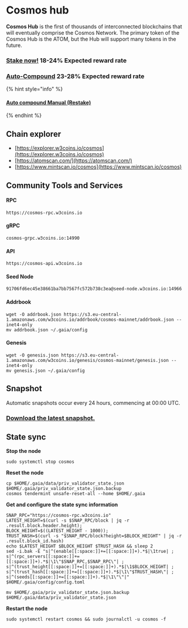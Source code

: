 # Cosmos hub

**Cosmos Hub** is the first of thousands of interconnected blockchains that will eventually comprise the Cosmos Network. The primary token of the Cosmos Hub is the ATOM, but the Hub will support many tokens in the future.

### [Stake now!](https://wallet.keplr.app/chains/cosmos-hub?modal=validator\&chain=cosmoshub-4\&validator\_address=cosmosvaloper15w6ra6m68c63t0sv2hzmkngwr9t88e23r8vtg5\&referral=true)  18-24% Expected reward rate

### [**Auto-Compound**](https://restake.app/cosmoshub/cosmosvaloper15w6ra6m68c63t0sv2hzmkngwr9t88e23r8vtg5/stake)  **23-28**% Expected reward rate

{% hint style="info" %}
#### [Auto compound Manual (Restake)](https://youtu.be/XOH161O3C5w)
{% endhint %}

## **Chain explorer**

* [https://explorer.w3coins.io/cosmos](https://explorer.w3coins.io/cosmos)
* [https://atomscan.com/](https://atomscan.com/)
* [https://www.mintscan.io/cosmos](https://www.mintscan.io/cosmos)

## Community Tools and Services

#### **RPC**

```
https://cosmos-rpc.w3coins.io
```

#### **gRPC**

```
cosmos-grpc.w3coins.io:14990
```

#### **API**

```
https://cosmos-api.w3coins.io
```

#### **Seed Node**

```
91706fd6ec45e38661ba7bb7567fc572b738c3ea@seed-node.w3coins.io:14966
```

#### **Addrbook**&#x20;

```
wget -O addrbook.json https://s3.eu-central-1.amazonaws.com/w3coins.io/addrbook/cosmos-mainnet/addrbook.json --inet4-only
mv addrbook.json ~/.gaia/config
```

#### **Genesis**

```
wget -O genesis.json https://s3.eu-central-1.amazonaws.com/w3coins.io/genesis/cosmos-mainnet/genesis.json --inet4-only
mv genesis.json ~/.gaia/config
```

## Snapshot

Automatic snapshots occur every 24 hours, commencing at 00:00 UTC.

### [Download the latest snapshot.](https://s3.eu-central-1.amazonaws.com/w3coins.io/snapshots/cosmos-mainnet/cosmos\_snapsot\_latest.tar.lz4)

## State sync

**Stop the node**

```
sudo systemctl stop cosmos
```

**Reset the node**

```
cp $HOME/.gaia/data/priv_validator_state.json $HOME/.gaia/priv_validator_state.json.backup
cosmos tendermint unsafe-reset-all --home $HOME/.gaia
```

**Get and configure the state sync information**

```
SNAP_RPC="https://cosmos-rpc.w3coins.io"
LATEST_HEIGHT=$(curl -s $SNAP_RPC/block | jq -r .result.block.header.height);
BLOCK_HEIGHT=$((LATEST_HEIGHT - 1000));
TRUST_HASH=$(curl -s "$SNAP_RPC/block?height=$BLOCK_HEIGHT" | jq -r .result.block_id.hash) 
echo $LATEST_HEIGHT $BLOCK_HEIGHT $TRUST_HASH && sleep 2
sed -i.bak -E "s|^(enable[[:space:]]+=[[:space:]]+).*$|\1true| ;
s|^(rpc_servers[[:space:]]+=[[:space:]]+).*$|\1\"$SNAP_RPC,$SNAP_RPC\"| ;
s|^(trust_height[[:space:]]+=[[:space:]]+).*$|\1$BLOCK_HEIGHT| ;
s|^(trust_hash[[:space:]]+=[[:space:]]+).*$|\1\"$TRUST_HASH\"| ;
s|^(seeds[[:space:]]+=[[:space:]]+).*$|\1\"\"|" $HOME/.gaia/config/config.toml
```

```
mv $HOME/.gaia/priv_validator_state.json.backup $HOME/.gaia/data/priv_validator_state.json
```

**Restart the node**

```
sudo systemctl restart cosmos && sudo journalctl -u cosmos -f
```

####
